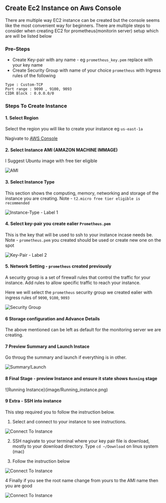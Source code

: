 ## Create Ec2 Instance on Aws Console
There are multiple way EC2 instance can be created but the console seems like the most convenient way for beginners. There are multiple steps to consider when creating EC2 for prometheus(monitorin server) setup which are will be listed below


### Pre-Steps
* Create Key-pair with any name - eg `prometheus_key.pem` replace with your key name
* Create Security Group with name of your choice `prometheus` with Ingress rules of the following
```
Type : Custom-TCP
Port range : 9090 , 9100, 9093
CIDR Block : 0.0.0.0/0

```

### Steps To Create Instance
#### 1. Select Region 
Select the region you will like to create your instance eg `us-east-1a`

Nagivate to [AWS Console](https://us-east-1.console.aws.amazon.com/ec2/home?region=us-east-1#LaunchInstances:)

#### 2. Select Instance AMI (AMAZON MACHINE IMMAGE)
I Suggest Ubuntu image with free tier eligible

![AMI](image/AMI-image.png)


#### 3. Select Instance Type 
This section shows the computing, memory, networking and storage of the instance you are creating.
 Note - `t2.micro free tier eligible is recommended`

 ![Instance-Type - Label 1](image/instance_type.png)


#### 4. Select key-pair you create ealier `Prometheus.pem`
This is the key that will be used to ssh to your instance incase needs be.
 Note - `prometheus.pem` you created should be used or create new one on the spot

![Key-Pair - Label 2](image/instance_type.png)


#### 5. Network Setting - `prometheus` created previously
A security group is a set of firewall rules that control the traffic for your instance. Add rules to allow specific traffic to reach your instance. 
 
Here we will select the `prometheus` security group we created ealier with ingress rules of `9090`, `9100`, `9093`

![Security Group](image/network_setting.png)


#### 6 Storage configuration and Advance Details
The above mentioned can be left as default for the monitoring server we are creating.


#### 7 Preview Summary and Launch Instace
Go throug the summary and launch if everything is in other.

![Summary/Launch](image/instance_summary.png)


#### 8 Final Stage - preview Instance and ensure it state shows `Running` stage
![Running Instance}(image/Running_instance.png)

#### 9 Extra - SSH into instance
This step required you to follow the instruction below.
1. Select and connect to your instance to see instructions.

![Connect To Instance](image/ssh_instance_1.png)


2. SSH nagivate to your terminal where your key pair file is download, mostly to your download directory.
Type `cd ~/Download` on linus system (mac)

3. Follow the instruction below 

![Connect To Instance](image/ssh_instance_2.png)


4 Finally 
if you see the root name change from yours to the AMI name then you are good

![Connect To Instance](image/ssh_3.png)